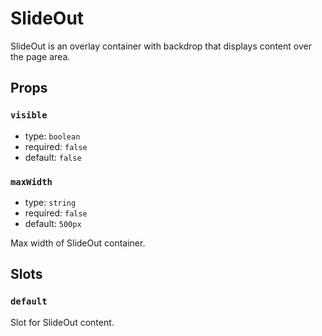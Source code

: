 # SlideOut

SlideOut is an overlay container with backdrop that displays content over the page area.

## Props

### `visible`

* type: `boolean`
* required: `false`
* default: `false`

### `maxWidth`

* type: `string`
* required: `false`
* default: `500px`

Max width of SlideOut container.

## Slots

### `default`

Slot for SlideOut content.
